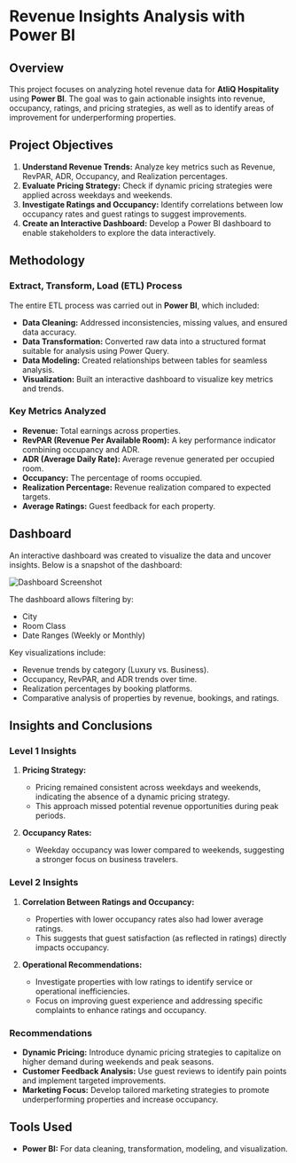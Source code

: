 # Revenue Insights Analysis with Power BI

## Overview
This project focuses on analyzing hotel revenue data for **AtliQ Hospitality** using **Power BI**. The goal was to gain actionable insights into revenue, occupancy, ratings, and pricing strategies, as well as to identify areas of improvement for underperforming properties.

## Project Objectives
1. **Understand Revenue Trends:** Analyze key metrics such as Revenue, RevPAR, ADR, Occupancy, and Realization percentages.
2. **Evaluate Pricing Strategy:** Check if dynamic pricing strategies were applied across weekdays and weekends.
3. **Investigate Ratings and Occupancy:** Identify correlations between low occupancy rates and guest ratings to suggest improvements.
4. **Create an Interactive Dashboard:** Develop a Power BI dashboard to enable stakeholders to explore the data interactively.

## Methodology
### Extract, Transform, Load (ETL) Process
The entire ETL process was carried out in **Power BI**, which included:
- **Data Cleaning:** Addressed inconsistencies, missing values, and ensured data accuracy.
- **Data Transformation:** Converted raw data into a structured format suitable for analysis using Power Query.
- **Data Modeling:** Created relationships between tables for seamless analysis.
- **Visualization:** Built an interactive dashboard to visualize key metrics and trends.

### Key Metrics Analyzed
- **Revenue:** Total earnings across properties.
- **RevPAR (Revenue Per Available Room):** A key performance indicator combining occupancy and ADR.
- **ADR (Average Daily Rate):** Average revenue generated per occupied room.
- **Occupancy:** The percentage of rooms occupied.
- **Realization Percentage:** Revenue realization compared to expected targets.
- **Average Ratings:** Guest feedback for each property.

## Dashboard
An interactive dashboard was created to visualize the data and uncover insights. Below is a snapshot of the dashboard:

![Dashboard Screenshot](images/dashboard_screenshot.png)

The dashboard allows filtering by:
- City
- Room Class
- Date Ranges (Weekly or Monthly)

Key visualizations include:
- Revenue trends by category (Luxury vs. Business).
- Occupancy, RevPAR, and ADR trends over time.
- Realization percentages by booking platforms.
- Comparative analysis of properties by revenue, bookings, and ratings.

## Insights and Conclusions
### Level 1 Insights
1. **Pricing Strategy:**
   - Pricing remained consistent across weekdays and weekends, indicating the absence of a dynamic pricing strategy.
   - This approach missed potential revenue opportunities during peak periods.

2. **Occupancy Rates:**
   - Weekday occupancy was lower compared to weekends, suggesting a stronger focus on business travelers.

### Level 2 Insights
1. **Correlation Between Ratings and Occupancy:**
   - Properties with lower occupancy rates also had lower average ratings.
   - This suggests that guest satisfaction (as reflected in ratings) directly impacts occupancy.

2. **Operational Recommendations:**
   - Investigate properties with low ratings to identify service or operational inefficiencies.
   - Focus on improving guest experience and addressing specific complaints to enhance ratings and occupancy.

### Recommendations
- **Dynamic Pricing:** Introduce dynamic pricing strategies to capitalize on higher demand during weekends and peak seasons.
- **Customer Feedback Analysis:** Use guest reviews to identify pain points and implement targeted improvements.
- **Marketing Focus:** Develop tailored marketing strategies to promote underperforming properties and increase occupancy.

## Tools Used
- **Power BI:** For data cleaning, transformation, modeling, and visualization.

